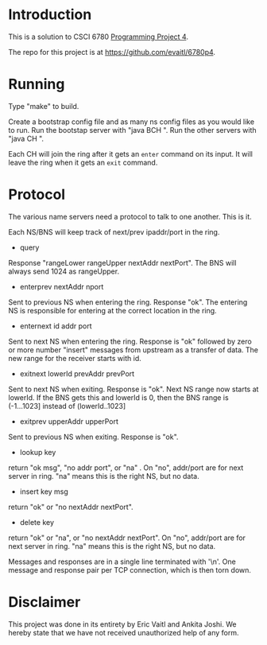 # Introduction

This is a solution to CSCI 6780
[Programming Project 4](./docs/Programming-Project4.pdf).

The repo for this project is at https://github.com/evaitl/6780p4.

# Running

Type "make" to build.

Create a bootstrap config file and as many ns config files as you
would like to run.  Run the bootstap server with "java BCH <cfg name>".
Run the other servers with "java CH <cfg name>".

Each CH will join the ring after it gets an `enter` command on its
input. It will leave the ring when it gets an `exit` command.


# Protocol

The various name servers need a protocol to talk to one another. This
is it. 

Each NS/BNS will keep track of next/prev 
ipaddr/port in the ring. 

- query

Response "rangeLower rangeUpper nextAddr nextPort". The BNS will
always send 1024 as rangeUpper.

- enterprev nextAddr nport

Sent to previous NS when entering the ring. Response "ok". The
entering NS is responsible for entering at the correct location in the
ring.

- enternext id addr port

Sent to next NS when entering the ring. Response is "ok" followed by
zero or more number "insert" messages from upstream as a transfer of
data. The new range for the receiver starts with id. 

- exitnext lowerId prevAddr prevPort

Sent to next NS when exiting. Response is "ok". Next NS range now
starts at lowerId. If the BNS gets this and lowerId is 0, then the BNS
range is (-1...1023] instead of (lowerId..1023]

- exitprev upperAddr upperPort

Sent to previous NS when exiting. Response is "ok". 

- lookup key

return "ok msg", "no addr port", or "na" . On "no", addr/port are for
next server in ring. "na" means this is the right NS, but no data.

- insert key msg

return "ok" or "no nextAddr nextPort".

- delete key

return "ok" or "na", or "no nextAddr nextPort". On "no", addr/port are
for next server in ring. "na" means this is the right NS, but no data.

Messages and responses are in a single line terminated with '\n'. One
message and response pair per TCP connection, which is then torn down.

# Disclaimer

This project was done in its entirety by Eric Vaitl and Ankita
Joshi. We hereby state that we have not received unauthorized help of
any form.

